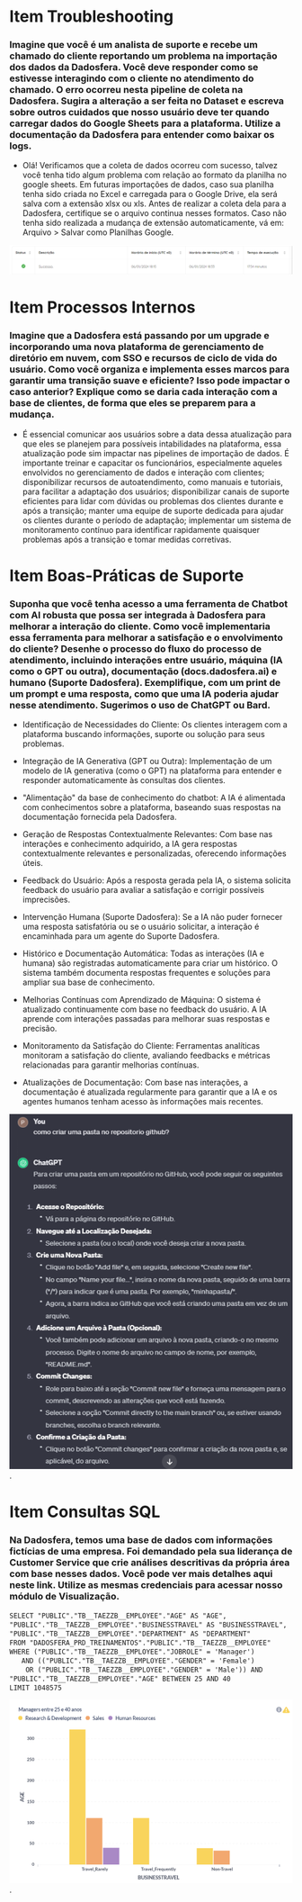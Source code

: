 # Item Troubleshooting

### Imagine que você é um analista de suporte e recebe um chamado do cliente reportando um problema na importação dos dados da Dadosfera. Você deve responder como se estivesse interagindo com o cliente no atendimento do chamado. O erro ocorreu nesta pipeline de coleta na Dadosfera. Sugira a alteração a ser feita no Dataset e escreva sobre outros cuidados que nosso usuário deve ter quando carregar dados do Google Sheets para a plataforma. Utilize a documentação da Dadosfera para entender como baixar os logs.

- Olá! Verificamos que a coleta de dados ocorreu com sucesso, talvez você tenha tido algum problema com relação ao formato da planilha no google sheets. Em futuras importações de dados, caso sua planilha tenha sido criada no Excel e carregada para o Google Drive, ela será salva com a extensão xlsx ou xls. Antes de realizar a coleta dela para a Dadosfera, certifique se o arquivo continua nesses formatos. Caso não tenha sido realizada a mudança de extensão automaticamente, vá em: Arquivo > Salvar como Planilhas Google.

![Sucesso ao realizar importação](https://github.com/Pedroaguilar1232/PEDRO_ALMEIDA_DDF_SUPORTE_2023_01/blob/main/images/sucesso.png)

# Item Processos Internos

### Imagine que a Dadosfera está passando por um upgrade e incorporando uma nova plataforma de gerenciamento de diretório em nuvem, com SSO e recursos de ciclo de vida do usuário. Como você organiza e implementa esses marcos para garantir uma transição suave e eficiente? Isso pode impactar o caso anterior? Explique como se daria cada interação com a base de clientes, de forma que eles se preparem para a mudança.

- É essencial comunicar aos usuários sobre a data dessa atualização para que eles se planejem para possíveis intabilidades na plataforma, essa atualização pode sim impactar nas pipelines de importação de dados. É importante treinar e capacitar  os funcionários, especialmente aqueles envolvidos no gerenciamento de dados e interação com clientes; disponibilizar recursos de autoatendimento, como manuais e tutoriais, para facilitar a adaptação dos usuários; disponibilizar canais de suporte eficientes para lidar com dúvidas ou problemas dos clientes durante e após a transição; manter uma equipe de suporte dedicada para ajudar os clientes durante o período de adaptação; implementar um sistema de monitoramento contínuo para identificar rapidamente quaisquer problemas após a transição e tomar medidas corretivas.

# Item Boas-Práticas de Suporte

### Suponha que você tenha acesso a uma ferramenta de Chatbot com AI robusta que possa ser integrada à Dadosfera para melhorar a interação do cliente. Como você implementaria essa ferramenta para melhorar a satisfação e o envolvimento do cliente? Desenhe o processo do fluxo do processo de atendimento, incluindo interações entre usuário, máquina (IA como o GPT ou outra), documentação (docs.dadosfera.ai) e humano (Suporte Dadosfera). Exemplifique, com um print de um prompt e uma resposta, como que uma IA poderia ajudar nesse atendimento. Sugerimos o uso de ChatGPT ou Bard.

- Identificação de Necessidades do Cliente:
Os clientes interagem com a plataforma buscando informações, suporte ou solução para seus problemas.

- Integração de IA Generativa (GPT ou Outra):
Implementação de um modelo de IA generativa (como o GPT) na plataforma para entender e responder automaticamente às consultas dos clientes.

- "Alimentação" da base de conhecimento do chatbot:
A IA é alimentada com conhecimentos sobre a plataforma, baseando suas respostas na documentação fornecida pela Dadosfera.

- Geração de Respostas Contextualmente Relevantes:
Com base nas interações e conhecimento adquirido, a IA gera respostas contextualmente relevantes e personalizadas, oferecendo informações úteis.

- Feedback do Usuário:
Após a resposta gerada pela IA, o sistema solicita feedback do usuário para avaliar a satisfação e corrigir possíveis imprecisões.

- Intervenção Humana (Suporte Dadosfera):
Se a IA não puder fornecer uma resposta satisfatória ou se o usuário solicitar, a interação é encaminhada para um agente do Suporte Dadosfera.

- Histórico e Documentação Automática:
Todas as interações (IA e humana) são registradas automaticamente para criar um histórico. O sistema também documenta respostas frequentes e soluções para ampliar sua base de conhecimento.

- Melhorias Contínuas com Aprendizado de Máquina:
O sistema é atualizado continuamente com base no feedback do usuário. A IA aprende com interações passadas para melhorar suas respostas e precisão.

- Monitoramento da Satisfação do Cliente:
Ferramentas analíticas monitoram a satisfação do cliente, avaliando feedbacks e métricas relacionadas para garantir melhorias contínuas.

- Atualizações de Documentação:
Com base nas interações, a documentação é atualizada regularmente para garantir que a IA e os agentes humanos tenham acesso às informações mais recentes.

![Exemplo de prompt e  resposta](https://github.com/Pedroaguilar1232/PEDRO_ALMEIDA_DDF_SUPORTE_2023_01/blob/main/images/chatbot.png).

# Item Consultas SQL

### Na Dadosfera, temos uma base de dados com informações fictícias de uma empresa. Foi demandado pela sua liderança de Customer Service que crie análises descritivas da própria área com base nesses dados. Você pode ver mais detalhes aqui neste link. Utilize as mesmas credenciais para acessar nosso módulo de Visualização.

```
SELECT "PUBLIC"."TB__TAEZZB__EMPLOYEE"."AGE" AS "AGE", "PUBLIC"."TB__TAEZZB__EMPLOYEE"."BUSINESSTRAVEL" AS "BUSINESSTRAVEL", "PUBLIC"."TB__TAEZZB__EMPLOYEE"."DEPARTMENT" AS "DEPARTMENT"
FROM "DADOSFERA_PRD_TREINAMENTOS"."PUBLIC"."TB__TAEZZB__EMPLOYEE"
WHERE ("PUBLIC"."TB__TAEZZB__EMPLOYEE"."JOBROLE" = 'Manager')
   AND (("PUBLIC"."TB__TAEZZB__EMPLOYEE"."GENDER" = 'Female')
    OR ("PUBLIC"."TB__TAEZZB__EMPLOYEE"."GENDER" = 'Male')) AND "PUBLIC"."TB__TAEZZB__EMPLOYEE"."AGE" BETWEEN 25 AND 40
LIMIT 1048575
```

![dashboard](https://github.com/Pedroaguilar1232/PEDRO_ALMEIDA_DDF_SUPORTE_2023_01/blob/main/images/dash.png).













